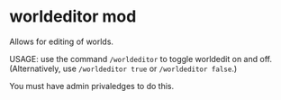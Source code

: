 

# worldeditor mod

Allows for editing of worlds.

USAGE:
use the command `/worldeditor` to toggle worldedit on and off.
(Alternatively, use `/worldeditor true` or `/worldeditor false`.)

You must have admin privaledges to do this.


